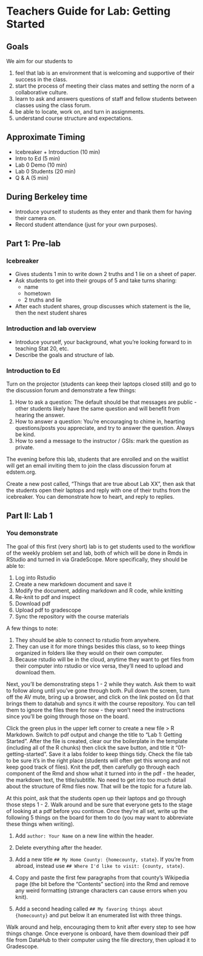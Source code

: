 # Teachers Guide for Lab: Getting Started 

## Goals

We aim for our students to

1.  feel that lab is an environment that is welcoming and supportive of
    their success in the class.
2.  start the process of meeting their class mates and setting the norm
    of a collaborative culture.
3.  learn to ask and answers questions of staff and fellow students
    between classes using the class forum.
4.  be able to locate, work on, and turn in assignments.
5.  understand course structure and expectations.

## Approximate Timing

-   Icebreaker + Introduction (10 min)
-   Intro to Ed (5 min)
-   Lab 0 Demo (10 min)
-   Lab 0 Students (20 min)
-   Q & A (5 min)

## During Berkeley time

-   Introduce yourself to students as they enter and thank them for
    having their camera on.
-   Record student attendance (just for your own purposes).

## Part 1: Pre-lab

### Icebreaker

-   Gives students 1 min to write down 2 truths and 1 lie on a sheet of
    paper.
-   Ask students to get into their groups of 5 and take turns sharing:
    -   name
    -   hometown
    -   2 truths and lie
-   After each student shares, group discusses which statement is the
    lie, then the next student shares

### Introduction and lab overview

-   Introduce yourself, your background, what you’re looking forward to
    in teaching Stat 20, etc.
-   Describe the goals and structure of lab.

### Introduction to Ed

Turn on the projector (students can keep their laptops closed still) and
go to the discussion forum and demonstrate a few things:

1.  How to ask a question: The default should be that messages are
    public - other students likely have the same question and will
    benefit from hearing the answer.
2.  How to answer a question: You’re encouraging to chime in, hearting
    questions/posts you appreciate, and try to answer the question.
    Always be kind.
3.  How to send a message to the instructor / GSIs: mark the question as
    private.

The evening before this lab, students that are enrolled and on the
waitlist will get an email inviting them to join the class discussion
forum at edstem.org.

Create a new post called, “Things that are true about Lab XX”, then ask
that the students open their laptops and reply with one of their truths
from the icebreaker. You can demonstrate how to heart, and reply to
replies.

## Part II: Lab 1

### You demonstrate

The goal of this first (very short) lab is to get students used to the
workflow of the weekly problem set and lab, both of which will be done
in Rmds in RStudio and turned in via GradeScope. More specifically, they
should be able to:

1.  Log into Rstudio
2.  Create a new markdown document and save it
3.  Modify the document, adding markdown and R code, while knitting
4.  Re-knit to pdf and inspect
5.  Download pdf
6.  Upload pdf to gradescope
7.  Sync the repository with the course materials

A few things to note:

1.  They should be able to connect to rstudio from anywhere.
2.  They can use it for more things besides this class, so to keep
    things organized in folders like they would on their own computer.
3.  Because rstudio will be in the cloud, anytime they want to get files
    from their computer into rstudio or vice versa, they’ll need to
    upload and download them.

Next, you’ll be demonstrating steps 1 - 2 while they watch. Ask them to
wait to follow along until you’ve gone through both. Pull down the
screen, turn off the AV mute, bring up a browser, and click on the link
posted on Ed that brings them to datahub and syncs it with the course
repository. You can tell them to ignore the files there for now - they
won’t need the instructions since you’ll be going through those on the
board.

Click the green plus in the upper left corner to create a new file &gt;
R Markdown. Switch to pdf output and change the title to “Lab 1: Getting
Started”. After the file is created, clear our the boilerplate in the
template (including all of the R chunks) then click the save button, and
title it “01-getting-started”. Save it a labs folder to keep things
tidy. Check the file tab to be sure it’s in the right place (students
will often get this wrong and not keep good track of files). Knit the
pdf, then carefully go through each component of the Rmd and show what
it turned into in the pdf - the header, the markdown text, the
title/subtitle. No need to get into too much detail about the structure
of Rmd files now. That will be the topic for a future lab.

At this point, ask that the students open up their laptops and go
through those steps 1 - 2. Walk around and be sure that everyone gets to
the stage of looking at a pdf before you continue. Once they’re all set,
write up the following 5 things on the board for them to do (you may
want to abbreviate these things when writing).

1.  Add `author: Your Name` on a new line within the header.

2.  Delete everything after the header.

3.  Add a new title `## My Home County: {homecounty, state}`. If you’re
    from abroad, instead use
    `## Where I'd like to visit: {county, state}`.

4.  Copy and paste the first few paragraphs from that county’s Wikipedia
    page (the bit before the “Contents” section) into the Rmd and remove
    any weird formatting (strange characters can cause errors when you
    knit).

5.  Add a second heading called
    `## My favoring things about {homecounty}` and put below it an
    enumerated list with three things.

Walk around and help, encouraging them to knit after every step to see
how things change. Once everyone is onboard, have them download their
pdf file from DataHub to their computer using the file directory, then
upload it to Gradescope.
